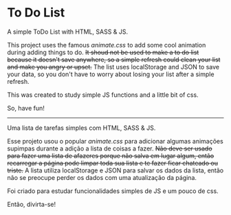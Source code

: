 # To Do List
A simple ToDo List with HTML, SASS &amp; JS.

This project uses the famous *animate.css* to add some cool animation during adding things to do. <s>It shoud not be used to make a to do list because it doesn't save anywhere, so a simple refresh could clean your list and make you angry or upset.</s> The list uses localStorage and JSON to save your data, so you don't have to worry about losing your list after a simple refresh.

This was created to study simple JS functions and a little bit of css.

So, have fun!

---

Uma lista de tarefas simples com HTML, SASS &amp; JS.

Esse projeto usou o popular *animate.css* para adicionar algumas animações supimpas durante a adição a lista de coisas a fazer. <s>Não deve ser usado para fazer uma lista de afazeres porque não salva em lugar algum, então recarregar a página pode limpar toda sua lista e te fazer ficar chateado ou triste.</s> A lista utiliza localStorage e JSON para salvar os dados da lista, então não se preocupe perder os dados com uma atualização da página.

Foi criado para estudar funcionalidades simples de JS e um pouco de css.

Então, divirta-se!
